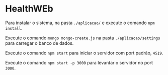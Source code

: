 # HealthWEb

Para instalar o sistema, na pasta `./aplicacao/` e execute o comando `npm install`.

Execute o comando `mongo mongo-create.js` na pasta `./aplicacao/settings` para carregar o banco de dados.

Execute o comando `npm start` para iniciar o servidor com port padrão, `4519`.

Execute o comando `npm start -p 3000` para levantar o servidor no port `3000`.

